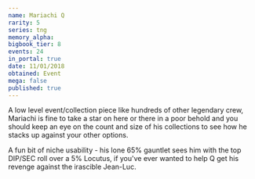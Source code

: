 ```yaml
---
name: Mariachi Q
rarity: 5
series: tng
memory_alpha:
bigbook_tier: 8
events: 24
in_portal: true
date: 11/01/2018
obtained: Event
mega: false
published: true
---
```


A low level event/collection piece like hundreds of other legendary crew, Mariachi is fine to take a star on here or there in a poor behold and you should keep an eye on the count and size of his collections to see how he stacks up against your other options.

A fun bit of niche usability - his lone 65% gauntlet sees him with the top DIP/SEC roll over a 5% Locutus, if you've ever wanted to help Q get his revenge against the irascible Jean-Luc.
